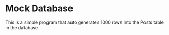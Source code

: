 # Mock Database
This is a simple program that auto generates 1000 rows into the Posts table in the database.
